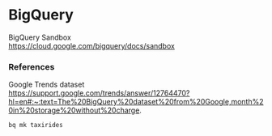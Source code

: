 # BigQuery

BigQuery Sandbox  
https://cloud.google.com/bigquery/docs/sandbox

### References
Google Trends dataset  
https://support.google.com/trends/answer/12764470?hl=en#:~:text=The%20BigQuery%20dataset%20from%20Google,month%20in%20storage%20without%20charge.

```
bq mk taxirides
```



